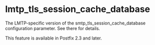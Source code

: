 # lmtp_tls_session_cache_database 

 The LMTP-specific version of the smtp_tls_session_cache_database
configuration parameter. See there for details. 

 This feature is available in Postfix 2.3 and later. 



